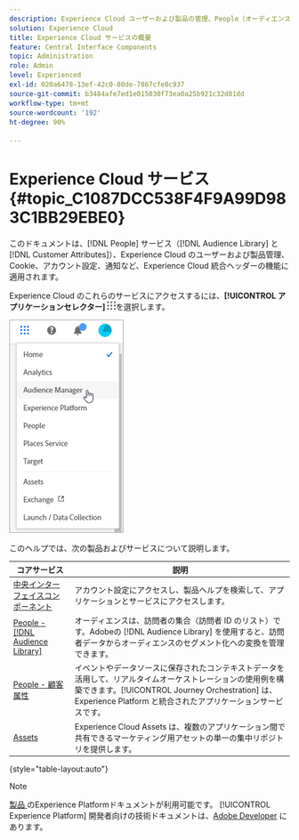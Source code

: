```yaml
---
description: Experience Cloud ユーザーおよび製品の管理、People（オーディエンスと顧客属性）、Journey Orchestration、オファー、Places、Experience Platform、Mobile Services について説明します。
solution: Experience Cloud
title: Experience Cloud サービスの概要
feature: Central Interface Components
topic: Administration
role: Admin
level: Experienced
exl-id: 020a6478-13ef-42c0-80de-7867cfe0c937
source-git-commit: b3484afe7ed1e015030f73ea0a25b921c32d81dd
workflow-type: tm+mt
source-wordcount: '192'
ht-degree: 90%

---
```


# Experience Cloud サービス {#topic_C1087DCC538F4F9A99D983C1BB29EBE0}

このドキュメントは、[!DNL People] サービス（[!DNL Audience Library] と [!DNL Customer Attributes]）、Experience Cloud のユーザーおよび製品管理、Cookie、アカウント設定、通知など、Experience Cloud 統合ヘッダーの機能に適用されます。

Experience Cloud のこれらのサービスにアクセスするには、**[!UICONTROL アプリケーションセレクター]**
![サービスセレクター](../assets/menu-icon.png)を選択します。

![Experience Cloud サービス](../assets/platform-core-services.png)

このヘルプでは、次の製品およびサービスについて説明します。

| コアサービス | 説明 |
|--- |--- |
| [中央インターフェイスコンポーネント](../experience-cloud.md) | アカウント設定にアクセスし、製品ヘルプを検索して、アプリケーションとサービスにアクセスします。 |
| [People - [!DNL Audience Library]](audiences/overview.md) | オーディエンスは、訪問者の集合（訪問者 ID のリスト）です。Adobeの [!DNL Audience Library] を使用すると、訪問者データからオーディエンスのセグメント化への変換を管理できます。 |
| [People - 顧客属性](customer-attributes/attributes.md) | イベントやデータソースに保存されたコンテキストデータを活用して、リアルタイムオーケストレーションの使用例を構築できます。[!UICONTROL Journey Orchestration] は、Experience Platform と統合されたアプリケーションサービスです。 |
| [Assets](assets/experience-cloud-assets.md) | Experience Cloud Assets は、複数のアプリケーション間で共有できるマーケティング用アセットの単一の集中リポジトリを提供します。 |

{style="table-layout:auto"}

>[!NOTE]
>
>[ 製品 ](https://experienceleague.adobe.com/docs/experience-platform/landing/home.html?lang=ja) のExperience Platformドキュメントが利用可能です。 [!UICONTROL Experience Platform] 開発者向けの技術ドキュメントは、[Adobe Developer](https://developer.adobe.com/apis) にあります。
